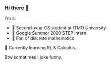 ### Hi there 👋

I'm a:
- 🌈 Second-year CS student at ITMO University
- 🥦 Google Summer 2020 STEP intern
- 💚 Fan of discrete mathematics

🐷 Currently learning RL & Calculus.

Btw sometimes I joke funny.
